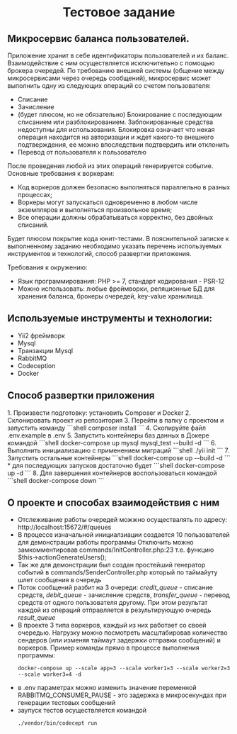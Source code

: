 <h1 align="center">Тестовое задание</h1>
<h2>Микросервис баланса пользователей.</h2>
Приложение хранит в себе идентификаторы пользователей и их баланс. Взаимодействие с ним осуществляется исключительно с помощью брокера очередей. 
По требованию внешней системы (общение между микросервисами через очередь сообщений), микросервис может выполнить одну из следующих операций со счетом пользователя: 
<ul>
    <li>Списание</li> 
    <li>Зачисление</li>
    <li>(будет плюсом, но не обязательно) Блокирование с последующим списанием или разблокированием. Заблокированные средства недоступны для использования. Блокировка означает что некая операция находится на авторизации и ждет какого-то внешнего подтверждения, ее можно впоследствии подтвердить или отклонить</li>  
    <li>Перевод от пользователя к пользователю</li>
</ul>
После проведения любой из этих операций генерируется событие. 
Основные требования к воркерам:
<ul>
    <li>Код воркеров должен безопасно выполняться параллельно в разных процессах;</li> 
    <li>Воркеры могут запускаться одновременно в любом числе экземпляров и выполняться произвольное время;</li> 
    <li>Все операции должны обрабатываться корректно, без двойных списаний.</li>
</ul>
Будет плюсом покрытие кода юнит-тестами. 
В пояснительной записке к выполненному заданию необходимо указать перечень используемых инструментов и технологий,  способ развертки приложения. 

Требования к окружению:
<ul>
    <li>Язык программирования: PHP >= 7, стандарт кодирования - PSR-12</li>
    <li>Можно использовать: любые фреймворки, реляционные БД для хранения баланса, брокеры очередей, key-value хранилища.</li>
</ul>

<h2>Используемые инструменты и технологии:</h2>
<ul>
    <li>Yii2 фреймворк</li>
    <li>Mysql</li>
    <li>Транзакции Mysql</li>
    <li>RabbitMQ</li>
    <li>Codeception</li>
    <li>Docker</li>
</ul>

<h2>Способ развертки приложения</h2>
1. Произвести подготовку: установить Composer и Docker
2. Склонировать проект из репозитория
3. Перейти в папку с проектом и запустить команду 
```shell
composer install
```
4. Скопируйте файл .env.example в .env
5. Запустить контейнеры баз данных в Докере командой
```shell
docker-compose up mysql mysql_test --build -d
```
6. Выполнить инициализацию с применением миграций
```shell
./yii init
```
7. Запустить остальные контейнеры
```shell
docker-compose up --build -d
```
* для последующих запусков достаточно будет
```shell
docker-compose up -d
```
8. Для завершения контейнеров воспользоваться командой
```shell
docker-compose down
```

<h2>О проекте и способах взаимодействия с ним</h2>
<ul>
    <li>Отслеживание работы очередей можжно осуществалять по адресу: http://localhost:15672/#/queues </li>
    <li>
        В процессе изначальной инициалзиации создается 10 пользователей для демонстрации работы программы
        Отключить можно замкомментировав commands/InitController.php:23 т.е. функцию $this->actionGenerateUsers();
    </li>
    <li>Так же для демонстрации был создан простейший генератор событий в commands/SenderController.php который по таймайуту шлет сообщения в очередь</li>
    <li>Поток сообщений разбит на 3 очереди: <i>credit_queue</i> - списание средств, <i>debit_queue</i> - зачисление средств, <i>transfer_queue</i> - перевод средств от одного пользователя другому. При этом результат каждой из операций отправляется в результирующую очередь <i>result_queue</i></li>
    <li>
        В проекте 3 типа воркеров, каждый из них работает со своей очередью. Нагрузку можно посмотреть масштабировав количество сендеров (или изменяя таймаут задержки отправки сообщений) и воркеров. Пример команды прямо в процессе выполнения программы:

```shell
docker-compose up --scale app=3 --scale worker1=3 --scale worker2=3 --scale worker3=4 -d
```
</li>
    <li>в .env параметрах можно изменить значение переменной RABBITMQ_CONSUMER_PAUSE - это задержка в микросекундах при генерации тестовых сообщений</li>
    <li>заупуск тестов осуществляется командой 

```shell
./vendor/bin/codecept run
```
</li>
</ul>
